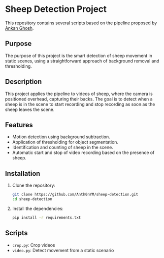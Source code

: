 # Sheep Detection Project

This repository contains several scripts based on the pipeline proposed by [Ankan Ghosh](https://learnopencv.com/moving-object-detection-with-opencv/).

## Purpose

The purpose of this project is the smart detection of sheep movement in static scenes, using a straightforward approach of background removal and thresholding.

## Description

This project applies the pipeline to videos of sheep, where the camera is positioned overhead, capturing their backs. The goal is to detect when a sheep is in the scene to start recording and stop recording as soon as the sheep leaves the scene.

## Features

- Motion detection using background subtraction.
- Application of thresholding for object segmentation.
- Identification and counting of sheep in the scene.
- Automatic start and stop of video recording based on the presence of sheep.

## Installation

1. Clone the repository:

    ```sh
    git clone https://github.com/Anth0nYM/sheep-detection.git
    cd sheep-detection
    ```

2. Install the dependencies:

    ```sh
    pip install -r requirements.txt
    ```

## Scripts

- ``crop.py``: Crop videos
- ``video.py``: Detect movement from a static scenario
